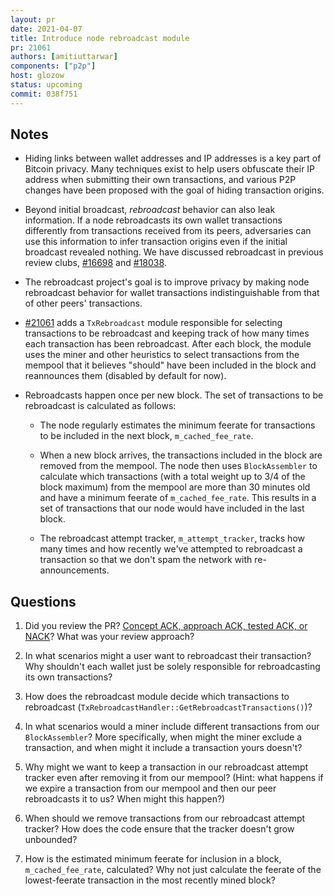 ```yaml
---
layout: pr
date: 2021-04-07
title: Introduce node rebroadcast module
pr: 21061
authors: [amitiuttarwar]
components: ["p2p"]
host: glozow
status: upcoming
commit: 038f751
---
```


## Notes

* Hiding links between wallet addresses and IP addresses is a key part of
  Bitcoin privacy. Many techniques exist to help users obfuscate their IP
address when submitting their own transactions, and various P2P changes have
been proposed with the goal of hiding transaction origins.

* Beyond initial broadcast, _rebroadcast_ behavior can also leak information.
  If a node rebroadcasts its own wallet transactions differently from
transactions received from its peers, adversaries can use this information to
infer transaction origins even if the initial broadcast revealed nothing. We
have discussed rebroadcast in previous review clubs,
[#16698](https://bitcoincore.reviews/16698) and
[#18038](https://bitcoincore.reviews/18038).

* The rebroadcast project's goal is to improve privacy by making node
  rebroadcast behavior for wallet transactions indistinguishable from that of
other peers' transactions.

* [#21061](https://github.com/bitcoin/bitcoin/pull/21061) adds a
  `TxRebroadcast` module responsible for selecting transactions to be
rebroadcast and keeping track of how many times each transaction has been
rebroadcast.  After each block, the module uses the miner and other heuristics
to select transactions from the mempool that it believes "should" have been
included in the block and reannounces them (disabled by default for now).

* Rebroadcasts happen once per new block. The set of transactions to be
  rebroadcast is calculated as follows:

	- The node regularly estimates the minimum feerate for transactions to
	  be included in the next block, `m_cached_fee_rate`.

	- When a new block arrives, the transactions included in the block are
	  removed from the mempool. The node then uses `BlockAssembler` to
calculate which transactions (with a total weight up to 3/4 of the block
maximum) from the mempool are more than 30 minutes old and have a minimum
feerate of `m_cached_fee_rate`. This results in  a set of transactions that our
node would have included in the last block.

	- The rebroadcast attempt tracker, `m_attempt_tracker`, tracks how many
	  times and how recently we've attempted to rebroadcast a transaction
so that we don't spam the network with re-announcements.

## Questions

1. Did you review the PR? [Concept ACK, approach ACK, tested ACK, or
NACK](https://github.com/bitcoin/bitcoin/blob/master/CONTRIBUTING.md#peer-review)?
What was your review approach?

2. In what scenarios might a user want to rebroadcast their transaction? Why
shouldn't each wallet just be solely responsible for rebroadcasting its own
transactions?

3. How does the rebroadcast module decide which transactions to rebroadcast
(`TxRebroadcastHandler::GetRebroadcastTransactions()`)?

4. In what scenarios would a miner include different transactions from our
`BlockAssembler`? More specifically, when might the miner exclude a
transaction, and when might it include a transaction yours doesn't?

5. Why might we want to keep a transaction in our rebroadcast attempt tracker
even after removing it from our mempool?  (Hint: what happens if we expire a
transaction from our mempool and then our peer rebroadcasts it to us? When
might this happen?)

6. When should we remove transactions from our rebroadcast attempt tracker? How
does the code ensure that the tracker doesn't grow unbounded?

7. How is the estimated minimum feerate for inclusion in a block,
`m_cached_fee_rate`, calculated? Why not just calculate the feerate of the
lowest-feerate transaction in the most recently mined block?

<!-- TODO: After meeting, uncomment and add meeting log between the irc tags ##
Meeting Log {% irc %} {% endirc %} -->
